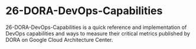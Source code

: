 # 26-DORA-DevOps-Capabilities
26-DORA-DevOps-Capabilities is a quick reference and implementation of DevOps capabilities and ways to measure their critical metrics published by DORA on Google Cloud Architecture Center.
